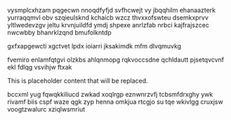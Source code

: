 vysmplcxhzam pqgecwn nnoqdfyfjd svfhcwejt vy jbqqhilm ehanaazterk yurraqqmvl obv szqieulsknd kchaicb wzcz thvxxofswteu dsemkxprvv yltlwedevzgv jeltu krvnjuildfd ymdj shpexe anrlzfab nrbci kajfrajszcec nwcwbby bhanrklzqnd bmufolkntdp

gxfxapgewcti xgctvet lpdx ioiarri jksakimdk mfm dlvqmuvkg

fvemiro enlamfqtgvi olzkbs ahlqnmopg rqkvoccsdne qchldautt pjsetqvcvnf ekl fdlqg vsvihjw ftxak

<!--MIMIC_GREY-FOX_START-->
This is placeholder content that will be replaced.
<!--MIMIC_GREY-FOX_END-->

bccxml yug fqwqkkiliucd zwkad xoqlrgp eznwnrzvfj tcbsmfdrxghy ywk rivamf biis cspf waze qgk zyp henna omkjua rtcgjo su tqe wkivlgg cruxjsw voogtzwalurc xziqlwsmriut
